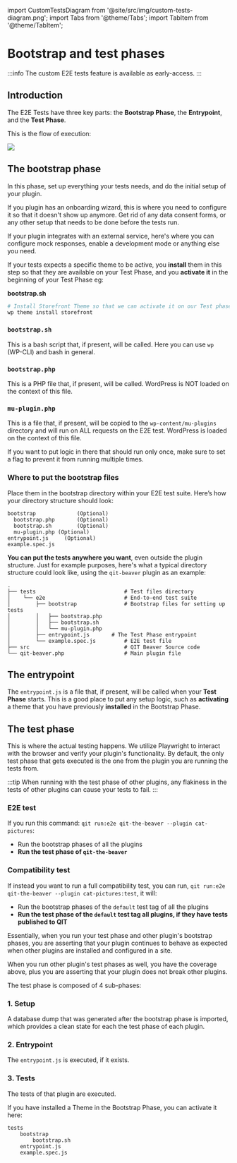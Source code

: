 import CustomTestsDiagram from '@site/src/img/custom-tests-diagram.png';
import Tabs from '@theme/Tabs';
import TabItem from '@theme/TabItem';

# Bootstrap and test phases

:::info
The custom E2E tests feature is available as early-access.
:::

## Introduction

The E2E Tests have three key parts: the **Bootstrap Phase**, the **Entrypoint**, and the **Test Phase**.

This is the flow of execution:

<img src={CustomTestsDiagram}/>

## The bootstrap phase

In this phase, set up everything your tests needs, and do the initial setup of your plugin.

If you plugin has an onboarding wizard, this is where you need to configure it so that it doesn't show up anymore. Get rid of any data consent forms, or any other setup that needs to be done before the tests run.

If your plugin integrates with an external service, here's where you can configure mock responses, enable a development mode or anything else you need.

If your tests expects a specific theme to be active, you **install** them in this step so that they are available on your Test Phase, and you **activate it** in the beginning of your Test Phase eg:

**bootstrap.sh**

```bash
# Install Storefront Theme so that we can activate it on our Test phase.
wp theme install storefront
```

### `bootstrap.sh`

This is a bash script that, if present, will be called. Here you can use `wp` (WP-CLI) and bash in general.

### `bootstrap.php`

This is a PHP file that, if present, will be called. WordPress is NOT loaded on the context of this file.

### `mu-plugin.php`

This is a file that, if present, will be copied to the `wp-content/mu-plugins` directory and will run on ALL requests on the E2E test. WordPress is loaded on the context of this file.

If you want to put logic in there that should run only once, make sure to set a flag to prevent it from running multiple times.

### Where to put the bootstrap files

Place them in the bootstrap directory within your E2E test suite. Here’s how your directory structure should look:

```
bootstrap             (Optional)
  bootstrap.php       (Optional)
  bootstrap.sh        (Optional)
  mu-plugin.php (Optional)
entrypoint.js     (Optional)
example.spec.js
```

**You can put the tests anywhere you want**, even outside the plugin structure. Just for example purposes, here's what a typical directory structure could look like, using the `qit-beaver` plugin as an example:

```
.
├── tests                            # Test files directory
│    └── e2e                         # End-to-end test suite
│        ├── bootstrap               # Bootstrap files for setting up tests
│        │   ├── bootstrap.php       
│        │   ├── bootstrap.sh        
│        │   └── mu-plugin.php
│        ├── entrypoint.js       # The Test Phase entrypoint 
│        └── example.spec.js         # E2E test file
├── src                              # QIT Beaver Source code
└── qit-beaver.php                   # Main plugin file
```

## The entrypoint

The `entrypoint.js` is a file that, if present, will be called when your **Test Phase** starts. This is a good place to put any setup logic, such as **activating** a theme that you have previously **installed** in the Bootstrap Phase.

## The test phase

This is where the actual testing happens. We utilize Playwright to interact with the browser and verify your plugin's functionality. By default, the only test phase that gets executed is the one from the plugin you are running the tests from.

:::tip
When running with the test phase of other plugins, any flakiness in the tests of other plugins can cause your tests to fail.
:::

### E2E test

If you run this command: `qit run:e2e qit-the-beaver --plugin cat-pictures`:

- Run the bootstrap phases of all the plugins
- **Run the test phase of `qit-the-beaver`**

### Compatibility test

If instead you want to run a full compatibility test, you can run, `qit run:e2e qit-the-beaver --plugin cat-pictures:test`, it will:

- Run the bootstrap phases of the `default` test tag of all the plugins
- **Run the test phase of the `default` test tag all plugins, if they have tests published to QIT**

Essentially, when you run your test phase and other plugin's bootstrap phases, you are asserting that your plugin continues to behave as expected when other plugins are installed and configured in a site.

When you run other plugin's test phases as well, you have the coverage above, plus you are asserting that your plugin does not break other plugins.

The test phase is composed of 4 sub-phases:

### 1. Setup

A database dump that was generated after the bootstrap phase is imported, which provides a clean state for each the test phase of each plugin.

### 2. Entrypoint

The `entrypoint.js` is executed, if it exists.

### 3. Tests

The tests of that plugin are executed.

If you have installed a Theme in the Bootstrap Phase, you can activate it here:

```
tests
    bootstrap
        bootstrap.sh
    entrypoint.js
    example.spec.js
```
